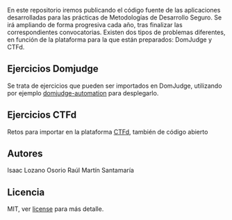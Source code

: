En este repositorio iremos publicando el código fuente de las aplicaciones desarrolladas para las prácticas de Metodologías de Desarrollo Seguro.
Se irá ampliando de forma progresiva cada año, tras finalizar las correspondientes convocatorias.
Existen dos tipos de problemas diferentes, en función de la plataforma para la que están preparados: DomJudge y CTFd.

## Ejercicios Domjudge
Se trata de ejercicios que pueden ser importados en DomJudge, utilizando por ejemplo [domjudge-automation](https://github.com/rmartinsanta/domjudge-automation) para desplegarlo.

## Ejercicios CTFd
Retos para importar en la plataforma [CTFd](https://github.com/CTFd/CTFd), también de código abierto

## Autores
Isaac Lozano Osorio
Raúl Martín Santamaría

## Licencia
MIT, ver [license](LICENSE) para más detalle.
